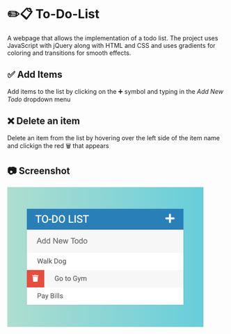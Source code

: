 # :pencil2::clipboard: To-Do-List
A webpage that allows the implementation of a todo list. The project
uses JavaScript with jQuery along with HTML and CSS and uses gradients
for coloring and transitions for smooth effects.

## :white_check_mark: Add Items
Add items to the list by clicking on the :heavy_plus_sign: symbol
and typing in the *Add New Todo* dropdown menu

## :x: Delete an item
Delete an item from the list by hovering over the left side of
the item name and clickign the red :wastebasket: that appears

## :camera: Screenshot
![Alt text](/images/scrnshot.png?raw=true "List Screenshot")